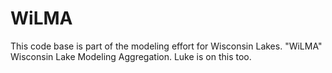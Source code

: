 WiLMA
=====

This code base is part of the modeling effort for Wisconsin Lakes. "WiLMA" Wisconsin Lake Modeling Aggregation. Luke is on this too.